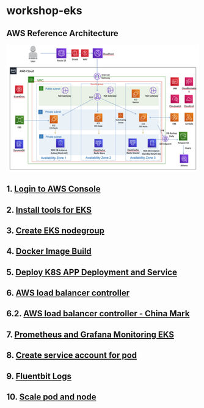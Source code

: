 # workshop-eks

## AWS Reference Architecture

![AWS Reference Architecture](AWSReferenceArchitecture.png)

## 1. [Login to AWS Console](1.login-to-aws-console.md)

## 2. [Install tools for EKS](2.install-tools-for-eks.md)

## 3. [Create EKS nodegroup](3.create-eks-nodegroup.md)

## 4. [Docker Image Build](4.docker-image-build.md)

## 5. [Deploy K8S APP Deployment and Service](5.deploy-k8s-app-service.md)

## 6. [AWS load balancer controller](6.create-aws-load-balancer-controller.md)

## 6.2. [AWS load balancer controller - China Mark](6.2.create-aws-load-balancer-controller-china-mark.md)


## 7. [Prometheus and Grafana Monitoring EKS](7.monitor-eks-with-prometheus-grafana.md)

## 8. [Create service account for pod](8.create-service-account-for-pod.md)

## 9. [Fluentbit Logs](9.fluent-bit-logs.md)

## 10. [Scale pod and node](10.scale-pod-and-node.md)

